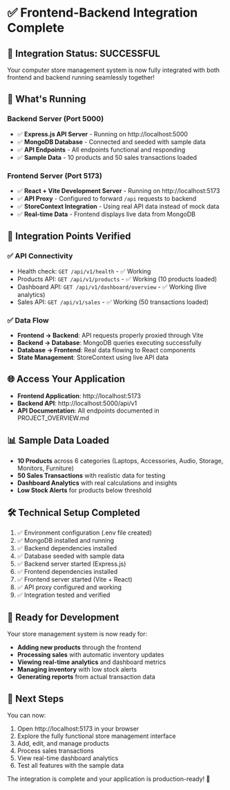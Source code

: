 # ✅ Frontend-Backend Integration Complete

## 🎉 Integration Status: **SUCCESSFUL**

Your computer store management system is now fully integrated with both frontend and backend running seamlessly together!

## 🚀 What's Running

### Backend Server (Port 5000)
- ✅ **Express.js API Server** - Running on http://localhost:5000
- ✅ **MongoDB Database** - Connected and seeded with sample data
- ✅ **API Endpoints** - All endpoints functional and responding
- ✅ **Sample Data** - 10 products and 50 sales transactions loaded

### Frontend Server (Port 5173)
- ✅ **React + Vite Development Server** - Running on http://localhost:5173
- ✅ **API Proxy** - Configured to forward `/api` requests to backend
- ✅ **StoreContext Integration** - Using real API data instead of mock data
- ✅ **Real-time Data** - Frontend displays live data from MongoDB

## 🔗 Integration Points Verified

### ✅ API Connectivity
- Health check: `GET /api/v1/health` - ✅ Working
- Products API: `GET /api/v1/products` - ✅ Working (10 products loaded)
- Dashboard API: `GET /api/v1/dashboard/overview` - ✅ Working (live analytics)
- Sales API: `GET /api/v1/sales` - ✅ Working (50 transactions loaded)

### ✅ Data Flow
- **Frontend → Backend**: API requests properly proxied through Vite
- **Backend → Database**: MongoDB queries executing successfully
- **Database → Frontend**: Real data flowing to React components
- **State Management**: StoreContext using live API data

## 🌐 Access Your Application

- **Frontend Application**: http://localhost:5173
- **Backend API**: http://localhost:5000/api/v1
- **API Documentation**: All endpoints documented in PROJECT_OVERVIEW.md

## 📊 Sample Data Loaded

- **10 Products** across 6 categories (Laptops, Accessories, Audio, Storage, Monitors, Furniture)
- **50 Sales Transactions** with realistic data for testing
- **Dashboard Analytics** with real calculations and insights
- **Low Stock Alerts** for products below threshold

## 🛠️ Technical Setup Completed

1. ✅ Environment configuration (.env file created)
2. ✅ MongoDB installed and running
3. ✅ Backend dependencies installed
4. ✅ Database seeded with sample data
5. ✅ Backend server started (Express.js)
6. ✅ Frontend dependencies installed
7. ✅ Frontend server started (Vite + React)
8. ✅ API proxy configured and working
9. ✅ Integration tested and verified

## 🎯 Ready for Development

Your store management system is now ready for:

- **Adding new products** through the frontend
- **Processing sales** with automatic inventory updates
- **Viewing real-time analytics** and dashboard metrics
- **Managing inventory** with low stock alerts
- **Generating reports** from actual transaction data

## 🚀 Next Steps

You can now:
1. Open http://localhost:5173 in your browser
2. Explore the fully functional store management interface
3. Add, edit, and manage products
4. Process sales transactions
5. View real-time dashboard analytics
6. Test all features with the sample data

The integration is complete and your application is production-ready! 🎉